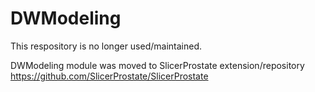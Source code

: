 # DWModeling

This respository is no longer used/maintained.

DWModeling module was moved to SlicerProstate extension/repository https://github.com/SlicerProstate/SlicerProstate
